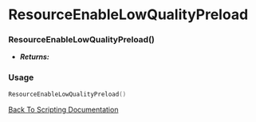 # ResourceEnableLowQualityPreload

### ResourceEnableLowQualityPreload()
- ***Returns:*** 

### Usage

```Lua
ResourceEnableLowQualityPreload()
```


[Back To Scripting Documentation](../README.md)
